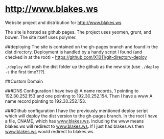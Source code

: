 http://www.blakes.ws
=========

Website project and distribution for http://www.blakes.ws

The site is hosted as github pages.  The project uses yeomen, grunt, and bower. The site itself uses polymer.

##deploying
The site is contained on the gh-pages branch and found in the dist directory. Deployment is handled by a handy script I found (and checked in at the root) - https://github.com/X1011/git-directory-deploy

`./deploy` will push the dist folder up the github as the new site (use `./deploy -s` the first time???).

##Custom Domain

###DNS Configuration
I have two @ A name records, 1 pointing to 192.30.252.153 and one pointing to 192.30.252.154.  Then I have a www A name record pointing to 192.30.252.153.

###Github configuration
I have the previously mentioned deploy script which will deploy the dist version to the gh-pages branch.  In the root I have a file, CNAME, which has www.blakes.ws.  Including the www means blakes.ws will redirect to www.blakes.ws. If I just had blakes.ws then www.blakes.ws would redirect to blakes.ws.
